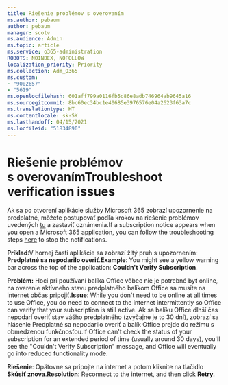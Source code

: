```yaml
---
title: Riešenie problémov s overovaním
ms.author: pebaum
author: pebaum
manager: scotv
ms.audience: Admin
ms.topic: article
ms.service: o365-administration
ROBOTS: NOINDEX, NOFOLLOW
localization_priority: Priority
ms.collection: Adm_O365
ms.custom:
- "9002657"
- "5619"
ms.openlocfilehash: 601aff799a0116fb5d86e8adb746964ab9645a16
ms.sourcegitcommit: 8bc60ec34bc1e40685e3976576e04a2623f63a7c
ms.translationtype: HT
ms.contentlocale: sk-SK
ms.lasthandoff: 04/15/2021
ms.locfileid: "51834890"
---
```

# <a name="troubleshoot-verification-issues"></a><span data-ttu-id="de8ce-102">Riešenie problémov s overovaním</span><span class="sxs-lookup"><span data-stu-id="de8ce-102">Troubleshoot verification issues</span></span>

<span data-ttu-id="de8ce-103">Ak sa po otvorení aplikácie služby Microsoft 365 zobrazí upozornenie na predplatné, môžete postupovať podľa krokov na riešenie problémov uvedených [tu](https://support.office.com/article/a-subscription-notice-appears-when-i-open-a-microsoft-365-application-4cabe32c-f594-4c0e-9191-3d3ade10cceb) a zastaviť oznámenia.</span><span class="sxs-lookup"><span data-stu-id="de8ce-103">If a subscription notice appears when you open a Microsoft 365 application, you can follow the troubleshooting steps [here](https://support.office.com/article/a-subscription-notice-appears-when-i-open-a-microsoft-365-application-4cabe32c-f594-4c0e-9191-3d3ade10cceb) to stop the notifications.</span></span>

<span data-ttu-id="de8ce-104">**Príklad**:V hornej časti aplikácie sa zobrazí žltý pruh s upozornením: **Predplatné sa nepodarilo overiť**.</span><span class="sxs-lookup"><span data-stu-id="de8ce-104">**Example**: You might see a yellow warning bar across the top of the application: **Couldn't Verify Subscription**.</span></span>

<span data-ttu-id="de8ce-105">**Problém:** Hoci pri používaní balíka Office vôbec nie je potrebné byť online, na overenie aktívneho stavu predplatného balíkom Office sa musíte na internet občas pripojiť.</span><span class="sxs-lookup"><span data-stu-id="de8ce-105">**Issue**: While you don't need to be online at all times to use Office, you do need to connect to the internet intermittently so Office can verify that your subscription is still active.</span></span> <span data-ttu-id="de8ce-106">Ak sa balíku Office dlhší čas nepodarí overiť stav vášho predplatného (zvyčajne je to 30 dní), zobrazí sa hlásenie Predplatné sa nepodarilo overiť a balík Office prejde do režimu s obmedzenou funkčnosťou.</span><span class="sxs-lookup"><span data-stu-id="de8ce-106">If Office can't check the status of your subscription for an extended period of time (usually around 30 days), you'll see the "Couldn't Verify Subscription" message, and Office will eventually go into reduced functionality mode.</span></span>

<span data-ttu-id="de8ce-107">**Riešenie**: Opätovne sa pripojte na internet a potom kliknite na tlačidlo **Skúsiť znova**.</span><span class="sxs-lookup"><span data-stu-id="de8ce-107">**Resolution**: Reconnect to the internet, and then click **Retry**.</span></span>
